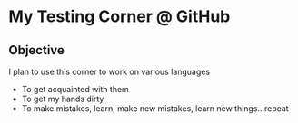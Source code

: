 # My Testing Corner @ GitHub

## Objective
I plan to use this corner to work on various languages 
* To get acquainted with them
* To get my hands dirty 
* To make mistakes, learn, make new mistakes, learn new things...repeat

